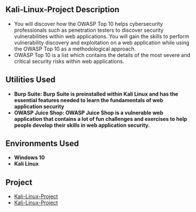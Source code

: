 <h2> Kali-Linux-Project Description</h2>

- You will discover how the OWASP Top 10 helps cybersecurity professionals such as penetration testers to discover security 
vulnerabilities within web applications. You will gain the skills to perform vulnerability discovery and exploitation on a web application while using the OWASP Top 10 as 
a methodological approach.
- OWASP Top 10 is a list which contains the details of the most severe and critical security risks within web applications.

<h2>Utilities Used</h2>

- <b> Burp Suite: Burp Suite is preinstalled within Kali Linux and has the essential features needed to learn the fundamentals of web application security </b>
- <b> OWASP Juice Shop: OWASP Juice Shop is a vulnerable web application that contains a lot of fun challenges and exercises to help people develop their skills in web application security.</b>

<h2>Environments Used </h2>

- <b>Windows 10</b>
- <b>Kali Linux</b>

<h2>Project</h2>

- [Kali-Linux-Project](https://github.com/Roberto0059/Kali-Linux-Project1/blob/84603056194f9b30bd23187f861fa52108a4740b/RF_CISA4324_Fall23_Chapter15.pdf)
- [Kali-Linux-Project](https://github.com/Roberto0059/Kali-Linux-Project1/blob/12d54f2fb53d14a7a4fda5ce3289fcff75acd670/RF_CISA4324_Fall23_Chapter16.pdf)
    
